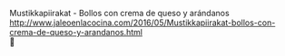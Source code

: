 Mustikkapiirakat - Bollos con crema de queso y arándanos	http://www.jaleoenlacocina.com/2016/05/Mustikkapiirakat-bollos-con-crema-de-queso-y-arandanos.html	
਍